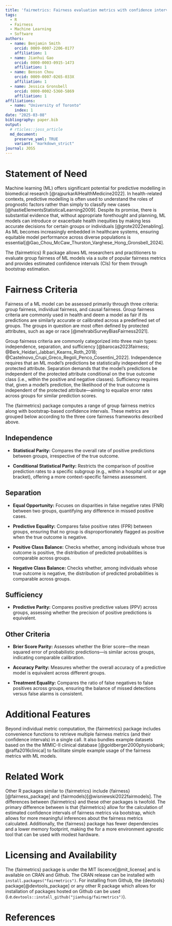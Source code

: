 ```yaml
---
title: 'fairmetrics: Fairness evaluation metrics with confidence intervals'
tags:
  - R
  - Fairness
  - Machine Learning
  - Software
authors:
  - name: Benjamin Smith
    orcid: 0009-0007-2206-0177
    affiliation: 1
  - name: Jianhui Gao
    orcid: 0000-0003-0915-1473
    affiliation: 1
  - name: Benson Chou
    orcid: 0009-0007-0265-033X
    affiliation: 1
  - name: Jessica Gronsbell
    orcid: 0000-0002-5360-5869
    affiliation: 1
affiliations:
  - name: "University of Toronto"
    index: 1
date: "2025-03-08"
bibliography: paper.bib
output:
  # rticles::joss_article
  md_document:
    preserve_yaml: TRUE
    variant: "markdown_strict"
journal: JOSS
---
```


# Statement of Need

Machine learning (ML) offers significant potential for predictive modelling in biomedical research [@rajpurkarAIHealthMedicine2022]. In health-related contexts, predictive modelling is often used to understand the roles of prognostic factors rather than simply to classify new cases [@hastieElementsStatisticalLearning2009]. Despite its promise, there is substantial evidence that, without appropriate forethought and planning, ML models can introduce or exacerbate health inequities by making less accurate decisions for certain groups or individuals [@grote2022enabling]. As ML becomes increasingly embedded in healthcare systems, ensuring equitable model performance across diverse populations is essential[@Gao_Chou_McCaw_Thurston_Varghese_Hong_Gronsbell_2024].

The {fairmetrics} R package allows ML researchers and practitioners to evaluate group fairness of ML models via a suite of popular fairness metrics and provides estimated confidence intervals (CIs) for them through bootstrap estimation.

# Fairness Criteria

Fairness of a ML model can be assessed primarily through three criteria: group fairness, individual fairness, and causal fairness. Group fairness criteria are commonly used in health and deem a model as fair if its predictions are similarly accurate or calibrated across a predefined set of groups. The groups in question are most often defined by protected attributes, such as age or race [@mehrabiSurveyBiasFairness2021].

Group fairness criteria are commonly categorized into three main types: independence, separation, and sufficiency [@barocas2023fairness; @Berk_Heidari_Jabbari_Kearns_Roth_2018; @Castelnovo_Crupi_Greco_Regoli_Penco_Cosentini_2022]. Independence requires that an ML model’s predictions be statistically independent of the protected attribute. Separation demands that the model’s predictions be independent of the protected attribute conditional on the true outcome class (i.e., within the positive and negative classes). Sufficiency requires that, given a model’s prediction, the likelihood of the true outcome is independent of the protected attribute—aiming to equalize error rates across groups for similar prediction scores.

The {fairmetrics} package computes a range of group fairness metrics along with bootstrap-based confidence intervals. These metrics are grouped below according to the three core fairness frameworks described above.

## Independence

-   **Statistical Parity:** Compares the overall rate of positive predictions between groups, irrespective of the true outcome.

-   **Conditional Statistical Parity:** Restricts the comparison of positive prediction rates to a specific subgroup (e.g., within a hospital unit or age bracket), offering a more context-specific fairness assessment.


## Separation

-   **Equal Opportunity:** Focuses on disparities in false negative rates (FNR) between two groups, quantifying any difference in missed positive cases.

-   **Predictive Equality:** Compares false positive rates (FPR) between groups, ensuring that no group is disproportionately flagged as positive when the true outcome is negative.

-   **Positive Class Balance:** Checks whether, among individuals whose true outcome is positive, the distribution of predicted probabilities is comparable across groups.

-   **Negative Class Balance:** Checks whether, among individuals whose true outcome is negative, the distribution of predicted probabilities is comparable across groups.


## Sufficiency

-   **Predictive Parity:** Compares positive predictive values (PPV) across groups, assessing whether the precision of positive predictions is equivalent.

## Other Criteria

-   **Brier Score Parity:** Assesses whether the Brier score—the mean squared error of probabilistic predictions—is similar across groups, indicating comparable calibration.

-   **Accuracy Parity:** Measures whether the overall accuracy of a predictive model is equivalent across different groups.

-   **Treatment Equality:** Compares the ratio of false negatives to false positives across groups, ensuring the balance of missed detections versus false alarms is consistent.

# Additional Features

Beyond individual metric computation, the {fairmetrics} package includes convenience functions to retrieve multiple fairness metrics (and their confidence intervals) in a single call. It also bundles example datasets based on the the MIMIC-II clinical database [@goldberger2000physiobank; @raffa2016clinical] to facilitate simple example usage of the fairness metrics with ML models.

# Related Work

Other R packages similar to {fairmetrics} include {fairness}[@fairness_package] and {fairmodels}[@wisniewski2022fairmodels]. The differences between {fairmetrics} and these other packages is twofold. The primary difference between is that {fairmetrics} allow for the calculation of estimated confidence intervals of fairness metrics via bootstrap, which allows for more meaningful inferences about the fairness metrics calculated. Additionally, the {fairness} package has fewer dependencies and a lower memory footprint, making the for a more environment agnostic tool that can be used with modest hardware.

<!--
Jesse: Should I add the table which I genereated in README here?
--->

# Licensing and Availability

The {fairmetrics} package is under the MIT liscence[@mit_license] and is available on CRAN and Github. The CRAN release can be installed with `install.packages("fairmetrics")`. For installing from Github, the {devtools} package[@devtools_package] or any other R package which allows for installation of packages hosted on Github can be used (i.e.`devtools::install_github("jianhuig/fairmetrics")`).

# References

